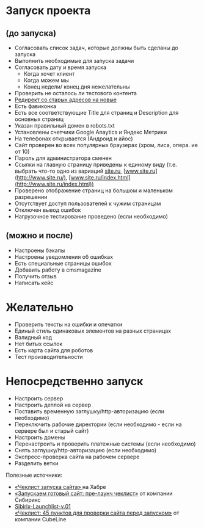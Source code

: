# Запуск проекта

## (до запуска)

* Согласовать список задач, которые должны быть сделаны до запуска
* Выполнить необходимые для запуска задачи
* Согласовать дату и время запуска
    * Когда хочет клиент
    * Когда можем мы
    * Конец недели/ конец дня нежелательны
* Проверить не осталось ли тестового контента
* [Редирект со старых адресов на новые](https://docs.google.com/spreadsheets/d/1VihKtS-mFP6xyQT4nyeyMlkLcGvx049eLLHWs-IgjEw/edit#gid=0)
* Есть фавиконка
* Есть все соответствующие Title для страниц и Description для основных страниц
* Указан правильный домен в robots.txt
* Установлены счетчики Google Anaytics и Яндекс Метрики
* На телефонах открывается (Андроид и айос)
* Сайт проверен во всех популярных браузерах (хром, лиса, опера. ие от 10)
* Пароль для администратора сменен
* Ссылки на главную страницу приведены к единому виду (т.е. выбрать что-то одно из вариаций [site.ru](http://site.ru/), [www.site.ru](http://www.site.ru/), [www.site.ru/index.html](http://www.site.ru/index.html))
* Проверено отображение страниц на большом и маленьком разрешении
* Отсутствует доступ пользователей к чужим страницам
* Отключен вывод ошибок
* Нагрузочное тестирование проведено (если необходимо)

## (можно и после)

* Настроены бэкапы
* Настроены уведомления об ошибках
* Есть специальные страницы ошибок
* Добавить работу в cmsmagazine
* Получить отзыв
* Написать кейс

# Желательно

* Проверить тексты на ошибки и опечатки
* Единый стиль одинаковых элементов на разных страницах
* Валидный код
* Нет битых ссылок
* Есть карта сайта для роботов
* Тест производительности

# Непосредственно запуск

* Настроить сервер
* Настроить деплой на сервер
* Поставить временную заглушку/http-авторизацию (если необходимо)
* Переключить рабочие директории (если необходимо - если на сервере был и старый сайт)
* Настроить домены
* Перенастроить и проверить платежные системы (если необходимо)
* Снять заглушку/http-авторизацию (если необходимо)
* Экспресс-проверка сайта на рабочем сервере
* Разделить ветки

Полезные источники:
* [«Чеклист запуска сайта» ](http://habrahabr.ru/post/65674/) на Хабре
* [«Запускаем готовый сайт: пре-лаунч чеклист»](http://blog.sibirix.ru/2014/05/12/pre-launch-cheklist/) от компании Сибирикс
* [Sibirix-Launchlist-v.01](https://docs.google.com/spreadsheet/ccc?key=0AmJhu-omrPVqdEdDRGNyZTBZY3B4R1JRTGp6SGVoc0E&hl=ru#gid=0)  
[«Чеклист: 45 пунктов для проверки сайта перед запуском»](http://blog.cubeline.ru/chek-list-45-punktov-dlya-proverki-sajta-pered-zapuskom.html) от компании CubeLine
